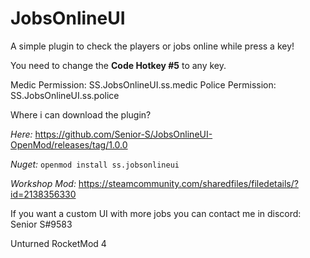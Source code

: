 # JobsOnlineUI
A simple plugin to check the players or jobs online while press a key!

You need to change the **Code Hotkey #5** to any key.

Medic Permission: SS.JobsOnlineUI.ss.medic
Police Permission: SS.JobsOnlineUI.ss.police

Where i can download the plugin?

*Here:* https://github.com/Senior-S/JobsOnlineUI-OpenMod/releases/tag/1.0.0 

*Nuget:* `openmod install ss.jobsonlineui`

*Workshop Mod:* https://steamcommunity.com/sharedfiles/filedetails/?id=2138356330

If you want a custom UI with more jobs you can contact me in discord: Senior S#9583

Unturned RocketMod 4
